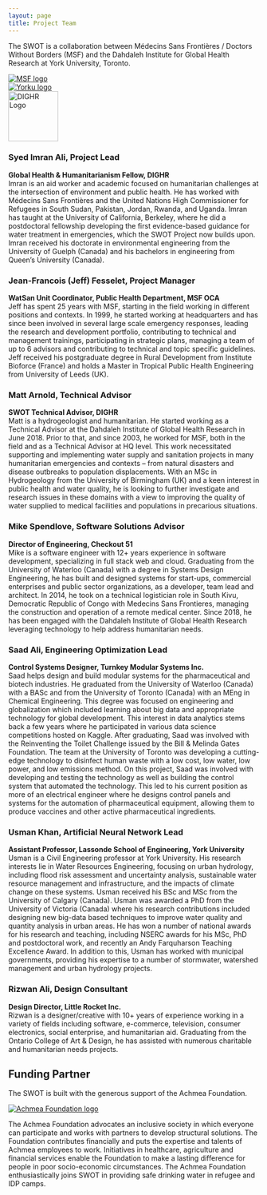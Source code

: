 ```yaml
---
layout: page
title: Project Team
---
```

<p>The SWOT is a collaboration between Médecins Sans Frontières / Doctors Without Borders (MSF) and the Dahdaleh Institute for Global Health Research at York University, Toronto.</p>

  <div class="column">
  <a href="https://www.doctorswithoutborders.ca/" target="_blank" rel="noopener">
    <img src="{{ site.baseurl }}/public/images/MSF_logo.jpg" alt="MSF logo">
    </a>
  </div>
 <div class="column">
  <a href="http://dighr.yorku.ca/" target="_blank" rel="noopener">
 <img src="{{ site.baseurl }}/public/images/yorku_logo.png" alt="Yorku logo">
    </a>
  </div>
  <div class="column">
   <a href="http://dighr.yorku.ca/" target="_blank" rel="noopener">
     <img src="{{ site.baseurl }}/public/images/RGB__Main_Black on Trans.png" alt="DIGHR Logo" style="width:auto;height:100px">
     </a>
  </div>
<div>
<h3>Syed Imran Ali, Project Lead</h3>
<b>Global Health & Humanitarianism Fellow, DIGHR</b><br>
Imran is an aid worker and academic focused on humanitarian challenges at the intersection of environment and public health. He has worked with Médecins Sans Frontières and the United Nations High Commissioner for Refugees in South Sudan, Pakistan, Jordan, Rwanda, and Uganda. Imran has taught at the University of California, Berkeley, where he did a postdoctoral fellowship developing the first evidence-based guidance for water treatment in emergencies, which the SWOT Project now builds upon. Imran received his doctorate in environmental engineering from the University of Guelph (Canada) and his bachelors in engineering from Queen’s University (Canada).

<h3>Jean-Francois (Jeff) Fesselet, Project Manager</h3>
<b>WatSan Unit Coordinator, Public Health Department, MSF OCA</b><br>
Jeff has spent 25 years with MSF, starting in the field working in different positions and contexts. In 1999, he started working at headquarters and has since been involved in several large scale emergency responses, leading the research and development portfolio, contributing to technical and management trainings, participating in strategic plans, managing a team of up to 6 advisors and contributing to technical and topic specific guidelines. Jeff received his postgraduate degree in Rural Development from Institute Bioforce (France) and holds a Master in Tropical Public Health Engineering from University of Leeds (UK).

<h3>Matt Arnold, Technical Advisor</h3>
<b>SWOT Technical Advisor, DIGHR</b><br>
Matt is a hydrogeologist and humanitarian. He started working as a Technical Advisor at the Dahdaleh Institute of Global Health Research in June 2018. Prior to that, and since 2003, he worked for MSF, both in the field and as a Technical Advisor at HQ level. This work necessitated supporting and implementing water supply and sanitation projects in many humanitarian emergencies and contexts – from natural disasters and disease outbreaks to population displacements. With an MSc in Hydrogeology from the University of Birmingham (UK) and a keen interest in public health and water quality, he is looking to further investigate and research issues in these domains with a view to improving the quality of water supplied to medical facilities and populations in precarious situations.

<h3>Mike Spendlove, Software Solutions Advisor</h3>
<b>Director of Engineering, Checkout 51</b><br>
Mike is a software engineer with 12+ years experience in software development, specializing in full stack web and cloud. Graduating from the University of Waterloo (Canada) with a degree in Systems Design Engineering, he has built and designed systems for start-ups, commercial enterprises and public sector organizations, as a developer, team lead and architect. In 2014, he took on a technical logistician role in South Kivu, Democratic Republic of Congo with Medecins Sans Frontieres, managing the construction and operation of a remote medical center. Since 2018, he has been engaged with the Dahdaleh Institute of Global Health Research leveraging technology to help address humanitarian needs.

<h3>Saad Ali, Engineering Optimization Lead</h3>
<b>Control Systems Designer, Turnkey Modular Systems Inc.</b><br>
Saad helps design and build modular systems for the pharmaceutical and biotech industries. He graduated from the University of Waterloo (Canada) with a BASc and from the University of Toronto (Canada) with an MEng in Chemical Engineering. This degree was focused on engineering and globalization which included learning about big data and appropriate technology for global development. This interest in data analytics stems back a few years where he participated in various data science competitions hosted on Kaggle. After graduating, Saad was involved with the Reinventing the Toilet Challenge issued by the Bill & Melinda Gates Foundation. The team at the University of Toronto was developing a cutting-edge technology to disinfect human waste with a low cost, low water, low power, and low emissions method. On this project, Saad was involved with developing and testing the technology as well as building the control system that automated the technology. This led to his current position as more of an electrical engineer where he designs control panels and systems for the automation of pharmaceutical equipment, allowing them to produce vaccines and other active pharmaceutical ingredients.

<h3>Usman Khan, Artificial Neural Network Lead</h3>
<b>Assistant Professor, Lassonde School of Engineering, York University</b><br>
Usman is a Civil Engineering professor at York University. His research interests lie in Water Resources Engineering, focusing on urban hydrology, including flood risk assessment and uncertainty analysis, sustainable water resource management and infrastructure, and the impacts of climate change on these systems. Usman received his BSc and MSc from the University of Calgary (Canada). Usman was awarded a PhD from the University of Victoria (Canada) where his research contributions included designing new big-data based techniques to improve water quality and quantity analysis in urban areas. He has won a number of national awards for his research and teaching, including NSERC awards for his MSc, PhD and postdoctoral work, and recently an Andy Farquharson Teaching Excellence Award. In addition to this, Usman has worked with municipal governments, providing his expertise to a number of stormwater, watershed management and urban hydrology projects. 

<h3>Rizwan Ali, Design Consultant</h3>
<b>Design Director, Little Rocket Inc.</b><br>
Rizwan is a designer/creative with 10+ years of experience working in a variety of fields including software, e-commerce, television, consumer electronics, social enterprise, and humanitarian aid. Graduating from the Ontario College of Art & Design, he has assisted with numerous charitable and humanitarian needs projects.

<h2>Funding Partner</h2>
<p>The SWOT is built with the generous support of the Achmea Foundation.</p>
<div class="responsive-image">
 <a href="https://www.achmea.nl/en/sustainability/achmea-foundation" target="_blank" rel="noopener">
 <img src="{{ site.baseurl }}/public/images/AchmeaFoundation.png" alt="Achmea Foundation logo">
    </a>
  </div>
<p>The Achmea Foundation advocates an inclusive society in which everyone can participate and works with partners to develop structural solutions. The Foundation contributes financially and puts the expertise and talents of Achmea employees to work. Initiatives in healthcare, agriculture and financial services enable the Foundation to make a lasting difference for people in poor socio-economic circumstances. The Achmea Foundation enthusiastically joins SWOT in providing safe drinking water in refugee and IDP camps.</p>
</div>
